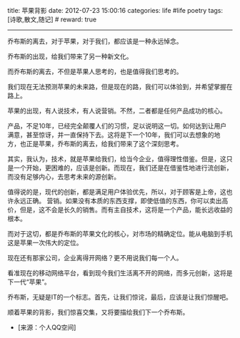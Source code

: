 title: 苹果背影
date: 2012-07-23 15:00:16
categories: life #life poetry
tags: [诗歌,散文,随记]  # <!--more-->
reward: true

---

乔布斯的离去，对于苹果，对于我们，都应该是一种永远悼念。

乔布斯的出现，给我们带来了另一种新文化。

<!--more-->

而乔布斯的离去，不但是苹果人思考的，也是值得我们思考的。

我们现在无法预测苹果的未来路，但是现在的路，我们可以体验到，并希望掌握在路上。

苹果的出现，有人说技术，有人说营销。不然，二者都是任何产品成功的核心。

产品，不足10年，已经完全颠覆人们的习惯，足以说明这一切。如何达到让用户满意，甚至惊讶，并一直保持下去。这将是下一个10年，我们可以去想象的地方，也正是苹果，乔布斯的离去，给我们带来了这个深刻思考。

其实，我认为，技术，就是苹果给我们，给当今企业，值得理性借鉴。但是，这只是一个开始，更困难的，应该是创新。而现在，我们还是在借鉴性地进行流创新，而没有足够内心，去思考未来的源创新。

值得说的是，现代的创新，都是满足用户体验优先，所以，对于顾客是上帝，这也许永远正确。
营销。如果没有本质的东西支撑，即使低值的东西，你可以卖出高价，但是，这不会是长久的销售。而有主自技术，这将是一个产品，能长远收益的根本。 

而对于这切，都是乔布斯的苹果文化的核心，对市场的精确定位。能从电脑到手机这是苹果一次伟大的定位。

现在还有那家公司，企业离得开网络？更不用说我们每一个人。

看准现在的移动网络平台，看到现今我们生活离不开的网络，而多元创新，这将是下一代“苹果”。

乔布斯，无疑是IT的一个标志。首先，让我们惊诧，最后，应该是让我们惊醒吧。

顺着苹果的背影，我们惊喜交集，又将要描绘我们下一个乔布斯。


- [来源：个人QQ空间]

